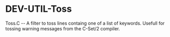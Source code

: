 # DEV-UTIL-Toss
Toss.C -- A filter to toss lines containg one of a list of keywords. Usefull for tossing warning messages from the C-Set/2  compiler.
